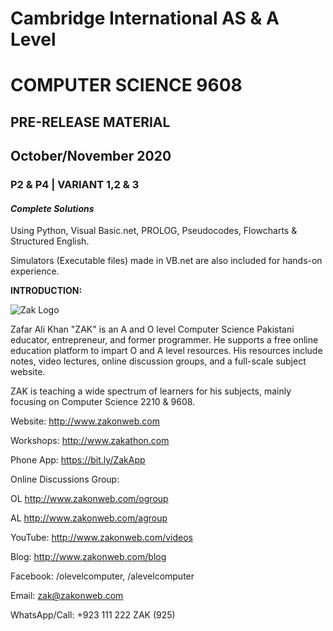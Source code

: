 # **Cambridge International AS & A Level**
# **COMPUTER SCIENCE 9608**
## **PRE-RELEASE MATERIAL**
## October/November 2020
### P2 & P4 | VARIANT 1,2 & 3
#### _**Complete Solutions**_

Using Python, Visual Basic.net, PROLOG, Pseudocodes, Flowcharts & Structured English.

Simulators (Executable files) made in VB.net are also included for hands-on experience.

**INTRODUCTION:**

![Zak Logo](http://www.zakonweb.com/images/logo-rev1.png)


Zafar Ali Khan "ZAK" is an A and O level Computer Science Pakistani educator, entrepreneur, and former programmer. He supports a free online education platform to impart O and A level resources. His resources include notes, video lectures, online discussion groups, and a full-scale subject website.

ZAK is teaching a wide spectrum of learners for his subjects, mainly focusing on Computer Science 2210 & 9608. 

Website:   http://www.zakonweb.com

Workshops: http://www.zakathon.com 

Phone App: https://bit.ly/ZakApp

Online Discussions Group:

OL http://www.zakonweb.com/ogroup

AL http://www.zakonweb.com/agroup 


YouTube: http://www.zakonweb.com/videos

Blog: http://www.zakonweb.com/blog 

Facebook: /olevelcomputer, /alevelcomputer

Email:  zak@zakonweb.com

WhatsApp/Call: +923 111 222 ZAK (925)
